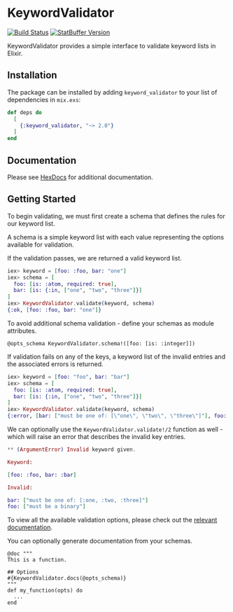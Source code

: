 # KeywordValidator

[![Build Status](https://travis-ci.org/nsweeting/keyword_validator.svg?branch=master)](https://travis-ci.org/nsweeting/keyword_validator)
[![StatBuffer Version](https://img.shields.io/hexpm/v/keyword_validator.svg)](https://hex.pm/packages/keyword_validator)

KeywordValidator provides a simple interface to validate keyword lists in Elixir.

## Installation

The package can be installed by adding `keyword_validator` to your list of dependencies in `mix.exs`:

```elixir
def deps do
  [
    {:keyword_validator, "~> 2.0"}
  ]
end
```

## Documentation

Please see [HexDocs](https://hexdocs.pm/keyword_validator) for additional documentation.

## Getting Started

To begin validating, we must first create a schema that defines the rules for our
keyword list.

A schema is a simple keyword list with each value representing the options available for validation.

If the validation passes, we are returned a valid keyword list.

```elixir
iex> keyword = [foo: :foo, bar: "one"]
iex> schema = [
  foo: [is: :atom, required: true],
  bar: [is: {:in, ["one", "two", "three"]}]
]
iex> KeywordValidator.validate(keyword, schema)
{:ok, [foo: :foo, bar: "one"]}
```

To avoid additional schema validation - define your schemas as module attributes.

```
@opts_schema KeywordValidator.schema!([foo: [is: :integer]])
```

If validation fails on any of the keys, a keyword list of the invalid entries and the
associated errors is returned.

```elixir
iex> keyword = [foo: "foo", bar: "bar"]
iex> schema = [
  foo: [is: :atom, required: true],
  bar: [is: {:in, ["one", "two", "three"]}]
]
iex> KeywordValidator.validate(keyword, schema)
{:error, [bar: ["must be one of: [\"one\", \"two\", \"three\"]"], foo: ["must be a binary"]]}
```

We can optionally use the `KeywordValidator.validate!/2` function as well - which will raise
an error that describes the invalid key entries.

```elixir
** (ArgumentError) Invalid keyword given.

Keyword:

[foo: :foo, bar: :bar]

Invalid:

bar: ["must be one of: [:one, :two, :three]"]
foo: ["must be a binary"]
```

To view all the available validation options, please check out the [relevant documentation](https://hexdocs.pm/keyword_validator/KeywordValidator.html#validate/2).

You can optionally generate documentation from your schemas.

```
@doc """
This is a function.

## Options
#{KeywordValidator.docs(@opts_schema)}
"""
def my_function(opts) do
  ...
end
```